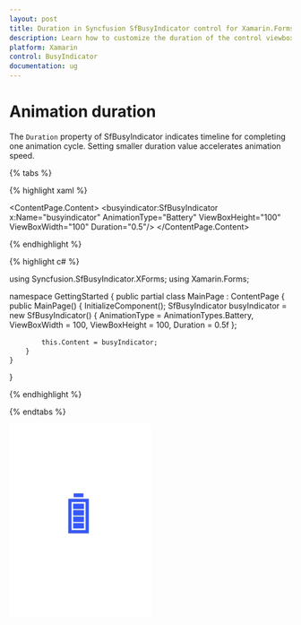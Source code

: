 ```yaml
---
layout: post
title: Duration in Syncfusion SfBusyIndicator control for Xamarin.Forms
description: Learn how to customize the duration of the control viewbox
platform: Xamarin
control: BusyIndicator
documentation: ug
---
```

# Animation duration

The `Duration` property of SfBusyIndicator indicates timeline for completing one animation cycle. Setting smaller duration value accelerates animation speed.

{% tabs %}

{% highlight xaml %}

<?xml version="1.0" encoding="utf-8" ?>
<ContentPage xmlns="http://xamarin.com/schemas/2014/forms"
             xmlns:x="http://schemas.microsoft.com/winfx/2009/xaml"
             xmlns:local="clr-namespace:GettingStarted"
             xmlns:busyindicator="clr-namespace:Syncfusion.SfBusyIndicator.XForms;assembly=Syncfusion.SfBusyIndicator.XForms"
             x:Class="GettingStarted.MainPage">
    <ContentPage.Content>
        <busyindicator:SfBusyIndicator x:Name="busyindicator" 
                                       AnimationType="Battery" 
                                       ViewBoxHeight="100"
                                       ViewBoxWidth="100"
                                       Duration="0.5"/>
    </ContentPage.Content>
</ContentPage>

{% endhighlight %}

{% highlight c# %}

using Syncfusion.SfBusyIndicator.XForms;
using Xamarin.Forms;

namespace GettingStarted
{
    public partial class MainPage : ContentPage
    {
        public MainPage()
        {
            InitializeComponent();
            SfBusyIndicator busyIndicator = new SfBusyIndicator()
            {
                AnimationType = AnimationTypes.Battery,
                ViewBoxWidth = 100,
                ViewBoxHeight = 100,
                Duration = 0.5f
            };

            this.Content = busyIndicator;
        }
    }
}
    
{% endhighlight %}

{% endtabs %}

![Maximum Duration](hostingsfbusyindicator_images/Maximum.gif)




